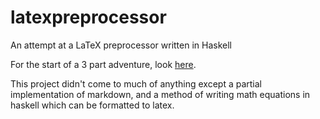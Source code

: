 # latexpreprocessor
An attempt at a LaTeX preprocessor written in Haskell

For the start of a 3 part adventure, look [here](http://deadleg.github.io/2015/01/24/the-making-of-a-latex-processor-part-i.html).

This project didn't come to much of anything except a partial implementation of markdown, and a method of writing math equations in haskell which can be formatted to latex.
